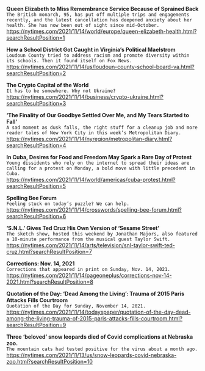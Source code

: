 **Queen Elizabeth to Miss Remembrance Service Because of Sprained Back**\
`The British monarch, 95, has put off multiple trips and engagements recently, and the latest cancellation has deepened anxiety about her health. She has now been out of sight since mid-October.`\
https://nytimes.com/2021/11/14/world/europe/queen-elizabeth-health.html?searchResultPosition=1

**How a School District Got Caught in Virginia’s Political Maelstrom**\
`Loudoun County tried to address racism and promote diversity within its schools. Then it found itself on Fox News.`\
https://nytimes.com/2021/11/14/us/loudoun-county-school-board-va.html?searchResultPosition=2

**The Crypto Capital of the World**\
`It has to be somewhere. Why not Ukraine?`\
https://nytimes.com/2021/11/14/business/crypto-ukraine.html?searchResultPosition=3

**‘The Finality of Our Goodbye Settled Over Me, and My Tears Started to Fall’**\
`A sad moment as dusk falls, the right stuff for a cleanup job and more reader tales of New York City in this week’s Metropolitan Diary.`\
https://nytimes.com/2021/11/14/nyregion/metropolitan-diary.html?searchResultPosition=4

**In Cuba, Desires for Food and Freedom May Spark a Rare Day of Protest**\
`Young dissidents who rely on the internet to spread their ideas are calling for a protest on Monday, a bold move with little precedent in Cuba.`\
https://nytimes.com/2021/11/14/world/americas/cuba-protest.html?searchResultPosition=5

**Spelling Bee Forum**\
`Feeling stuck on today’s puzzle? We can help.`\
https://nytimes.com/2021/11/14/crosswords/spelling-bee-forum.html?searchResultPosition=6

**‘S.N.L.’ Gives Ted Cruz His Own Version of ‘Sesame Street’**\
`The sketch show, hosted this weekend by Jonathan Majors, also featured a 10-minute performance from the musical guest Taylor Swift.`\
https://nytimes.com/2021/11/14/arts/television/snl-taylor-swift-ted-cruz.html?searchResultPosition=7

**Corrections: Nov. 14, 2021**\
`Corrections that appeared in print on Sunday, Nov. 14, 2021.`\
https://nytimes.com/2021/11/14/pageoneplus/corrections-nov-14-2021.html?searchResultPosition=8

**Quotation of the Day: ‘Dead Among the Living’: Trauma of 2015 Paris Attacks Fills Courtroom**\
`Quotation of the Day for Sunday, November 14, 2021.`\
https://nytimes.com/2021/11/14/todayspaper/quotation-of-the-day-dead-among-the-living-trauma-of-2015-paris-attacks-fills-courtroom.html?searchResultPosition=9

**Three ‘beloved’ snow leopards died of Covid complications at Nebraska zoo.**\
`The mountain cats had tested positive for the virus about a month ago.`\
https://nytimes.com/2021/11/13/us/snow-leopards-covid-nebraska-zoo.html?searchResultPosition=10

